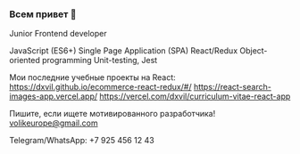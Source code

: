 ### Всем привет 👋

Junior Frontend developer

JavaScript (ES6+)
Single Page Application (SPA)
React/Redux
Object-oriented programming
Unit-testing, Jest

Мои последние учебные проекты на React: 
https://dxvil.github.io/ecommerce-react-redux/#/
https://react-search-images-app.vercel.app/
https://vercel.com/dxvil/curriculum-vitae-react-app

Пишите, если ищете мотивированного разработчика!
volikeurope@gmail.com

Telegram/WhatsApp: +7 925 456 12 43

